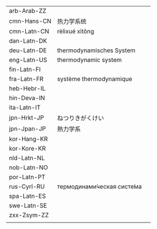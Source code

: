 | | | |
|-|-|-|
| arb-Arab-ZZ |  |  |
| cmn-Hans-CN | 热力学系统 |  |
| cmn-Latn-CN | rèlìxué xìtǒng |  |
| dan-Latn-DK |  |  |
| deu-Latn-DE | thermodynamisches System |  |
| eng-Latn-US | thermodynamic system |  |
| fin-Latn-FI |  |  |
| fra-Latn-FR | système thermodynamique |  |
| heb-Hebr-IL |  |  |
| hin-Deva-IN |  |  |
| ita-Latn-IT |  |  |
| jpn-Hrkt-JP | ねつりきがくけい |  |
| jpn-Jpan-JP | 熱力学系 |  |
| kor-Hang-KR |  |  |
| kor-Kore-KR |  |  |
| nld-Latn-NL |  |  |
| nob-Latn-NO |  |  |
| por-Latn-PT |  |  |
| rus-Cyrl-RU | термодинами́ческая систе́ма |  |
| spa-Latn-ES |  |  |
| swe-Latn-SE |  |  |
| zxx-Zsym-ZZ |  |  |
|  |  |  |
